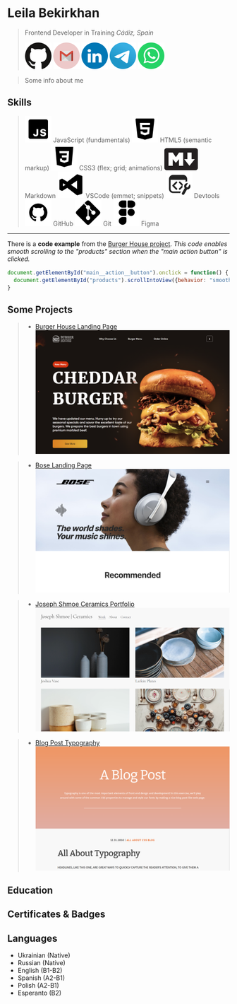 # Leila Bekirkhan

> Frontend Developer in Training
> *Cádiz, Spain*
>
> [![GitHub account](./src/img/social-icons/github.svg)](https://github.com/leila-bekirkhan/ "Go to GitHub") [![Email address](./src/img/social-icons/gmail.svg)](mailto:bekirkhan@gmail.com "Send an email") [![Linkedin account](./src/img/social-icons/linkedin.svg)](https://www.linkedin.com/in/leila-bekirkhan/ "Go to Linkedin") [![Telegram](./src/img/social-icons/telegram.svg)](https://t.me/l_bekirkhan/ "Send a message on Telegram") [![WhatsApp](./src/img/social-icons/whatsapp.svg)](https://wa.me/1234567890/ "Send a message on WhatsApp")

> Some info about me

## Skills

> ![JavaScript Icon](./src/img/skills-icons/javascript.svg) JavaScript (fundamentals)
> ![HTML Icon](./src/img/skills-icons/html.svg) HTML5 (semantic markup)
> ![CSS Icon](./src/img/skills-icons/css.svg) CSS3 (flex; grid; animations)
> ![Markdown Icon](./src/img/skills-icons/markdown.svg) Markdown
> ![VSCode Icon](./src/img/skills-icons/vscode.svg) VSCode (emmet; snippets)
> ![Devtools Icon](./src/img/skills-icons/devtools.svg) Devtools
> ![GitHub Icon](./src/img/skills-icons/github.svg) GitHub
> ![Git Icon](./src/img/skills-icons/git.svg) Git
> ![Figma Icon](./src/img/skills-icons/figma.svg) Figma

---

There is a **code example** from the [Burger House project](https://leila-bekirkhan-burger-house-landing.netlify.app/). _This code enables smooth scrolling to the "products" section when the "main action button" is clicked._

```javascript
document.getElementById("main__action__button").onclick = function() {
  document.getElementById("products").scrollIntoView({behavior: "smooth"});
}
```

## Some Projects
> * [Burger House Landing Page](https://leila-bekirkhan-burger-house-landing.netlify.app/)  
 [![Burger House Landing Page](./src/img/project-preview/burger-house.png)](https://leila-bekirkhan-burger-house-landing.netlify.app/ "Click to open")

> * [Bose Landing Page](https://leila-bekirkhan-bose-landing.netlify.app/ "Click to open")  
 [![Bose Landing Page](./src/img/project-preview/bose.png)](https://leila-bekirkhan-bose-landing.netlify.app/ "Click to open") 

> * [Joseph Shmoe Ceramics Portfolio](https://leila-bekirkhan.github.io/HTML-CSS-projects/artist-portfolio-ceramics/ "Click to open")  
 [![Joseph Shmoe Ceramics Portfolio](./src/img/project-preview/joseph-shmoe-ceramics.png)](https://leila-bekirkhan.github.io/HTML-CSS-projects/artist-portfolio-ceramics/ "Click to open")

> * [Blog Post Typography](https://leila-bekirkhan.github.io//HTML-CSS-projects/blog-post-typography/ "Click to open")
 [![Blog Post Typography](./src/img/project-preview/blog-post-typography.png)](https://leila-bekirkhan.github.io//HTML-CSS-projects/blog-post-typography/ "Click to open")

## Education

## Certificates & Badges

## Languages

* Ukrainian (Native)
* Russian (Native)
* English (B1-B2)
* Spanish (A2-B1)
* Polish (A2-B1)
* Esperanto (B2)

